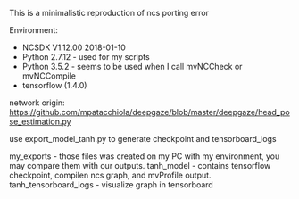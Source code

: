 This is a minimalistic reproduction of ncs porting error

Environment:

* NCSDK V1.12.00 2018-01-10
* Python 2.7.12 - used for my scripts 
* Python 3.5.2 - seems to be used when I call mvNCCheck or mvNCCompile
* tensorflow (1.4.0)


network origin: https://github.com/mpatacchiola/deepgaze/blob/master/deepgaze/head_pose_estimation.py

use export_model_tanh.py to generate checkpoint and tensorboard_logs

my_exports - those files was created on my PC with my environment, you may compare them with our outputs.
tanh_model - contains tensorflow checkpoint, compilen ncs graph, and mvProfile output.
tanh_tensorboard_logs - visualize graph in tensorboard
